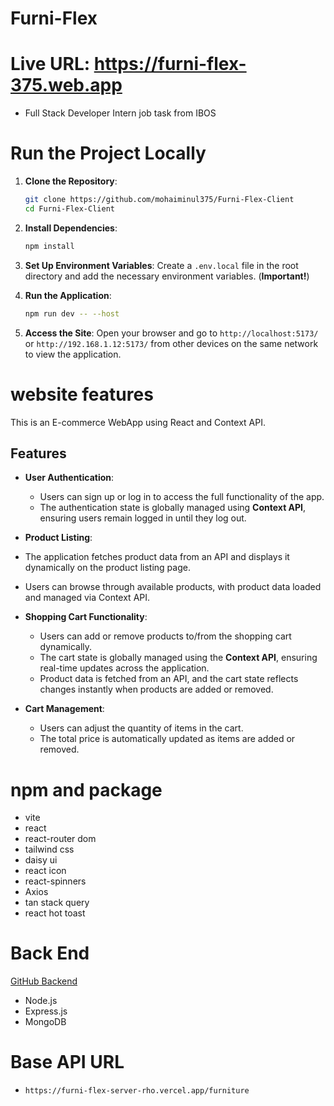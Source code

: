 # Furni-Flex

# Live URL: https://furni-flex-375.web.app

- Full Stack Developer Intern job task from IBOS

# Run the Project Locally

1. **Clone the Repository**:

   ```sh
   git clone https://github.com/mohaiminul375/Furni-Flex-Client
   cd Furni-Flex-Client
   ```

2. **Install Dependencies**:

   ```sh
   npm install
   ```

3. **Set Up Environment Variables**: Create a `.env.local` file in the root directory and add the necessary environment variables. (**Important!**)

4. **Run the Application**:

   ```sh
   npm run dev -- --host
   ```

5. **Access the Site**: Open your browser and go to `http://localhost:5173/` or `http://192.168.1.12:5173/` from other devices on the same network to view the application.

# website features

This is an E-commerce WebApp using React and Context API.

## Features

- **User Authentication**:

  - Users can sign up or log in to access the full functionality of the app.
  - The authentication state is globally managed using **Context API**, ensuring users remain logged in until they log out.

- **Product Listing**:
- The application fetches product data from an API and displays it dynamically on the product listing page.
- Users can browse through available products, with product data loaded and managed via Context API.

- **Shopping Cart Functionality**:
  - Users can add or remove products to/from the shopping cart dynamically.
  - The cart state is globally managed using the **Context API**, ensuring real-time updates across the application.
  - Product data is fetched from an API, and the cart state reflects changes instantly when products are added or removed.

- **Cart Management**:
  - Users can adjust the quantity of items in the cart.
  - The total price is automatically updated as items are added or removed.

# npm and package

- vite
- react
- react-router dom
- tailwind css
- daisy ui
- react icon
- react-spinners
- Axios
- tan stack query
- react hot toast

# Back End
[GitHub Backend](https://github.com/mohaiminul375/Furni-Flex-Server)
- Node.js
- Express.js
- MongoDB
# Base API URL 
  - `https://furni-flex-server-rho.vercel.app/furniture`
